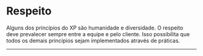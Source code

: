 # Respeito

Alguns dos princípios do XP são humanidade e diversidade. O respeito deve prevalecer sempre entre a equipe e pelo cliente. Isso possibilita que todos os demais princípios sejam implementados através de práticas.

---
